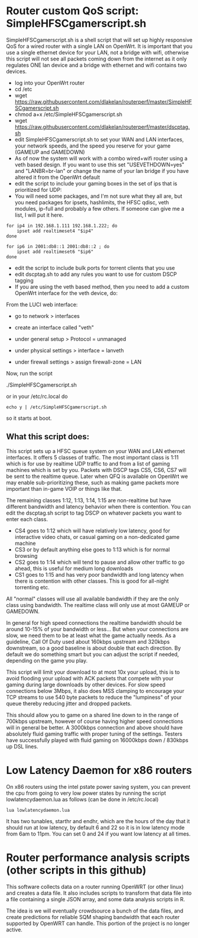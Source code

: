 
# Router custom QoS script: SimpleHFSCgamerscript.sh

SimpleHFSCgamerscript.sh is a shell script that will set up highly
responsive QoS for a wired router with a single LAN on OpenWrt. It is
important that you use a single ethernet device for your LAN, not a
bridge with wifi, otherwise this script will not see all packets
coming down from the internet as it only regulates ONE lan device and
a bridge with ethernet and wifi contains two devices.

- log into your OpenWrt router
- cd /etc
- wget https://raw.githubusercontent.com/dlakelan/routerperf/master/SimpleHFSCgamerscript.sh
- chmod a+x /etc/SimpleHFSCgamerscript.sh
- wget https://raw.githubusercontent.com/dlakelan/routerperf/master/dscptag.sh
- edit SimpleHFSCgamerscript.sh to set your WAN and LAN interfaces, your network speeds, and the speed you reserve for your game (GAMEUP and GAMEDOWN)
- As of now the system will work with a combo wired+wifi router using
  a veth based design. If you want to use this set "USEVETHDOWN=yes"
  and "LANBR=br-lan" or change the name of your lan bridge if you have
  altered it from the OpenWrt default
- edit the script to include your gaming boxes in the set of ips that is prioritized for UDP: 
- You will need some packages, and I'm not sure what they all are, but you need packages for ipsets, hashlimits, the HFSC qdisc, veth modules, ip-full and probably a few others. If someone can give me a list, I will put it here.

```
for ip4 in 192.168.1.111 192.168.1.222; do
    ipset add realtimeset4 "$ip4"
done

for ip6 in 2001:db8::1 2001:db8::2 ; do
    ipset add realtimeset6 "$ip6"
done
```
- edit the script to include bulk ports for torrent clients that you use
- edit dscptag.sh to add any rules you want to use for custom DSCP tagging
- If you are using the veth based method, then you need to add a custom OpenWrt interface for the veth device, do:

From the LUCI web interface:
- go to network > interfaces

- create an interface called "veth"
- under general setup > Protocol = unmanaged
- under physical settings > interface = lanveth
- under firewall settings > assign firewall-zone = LAN



Now, run the script

./SimpleHFSCgamerscript.sh

or in your /etc/rc.local do

```
echo y | /etc/SimpleHFSCgamerscript.sh
```
so it starts at boot.

## What this script does:


This script sets up a HFSC queue system on your WAN and LAN ethernet
interfaces. It offers 5 classes of traffic. The most important class
is 1:11 which is for use by realtime UDP traffic to and from a list of
gaming machines which is set by you. Packets with DSCP tags CS5, CS6,
CS7 will be sent to the realtime queue. Later when QFQ is available on
OpenWrt we may enable sub-prioritizing these, such as making game
packets more important than in-game VOIP or things like that.

The remaining classes 1:12, 1:13, 1:14, 1:15 are non-realtime but have
different bandwidth and latency behavior when there is contention. You
can edit the dscptag.sh script to tag DSCP on whatever packets you
want to enter each class.

- CS4 goes to 1:12 which will have relatively low latency, good for interactive video chats, or casual gaming on a non-dedicated game machine
- CS3 or by default anything else goes to 1:13 which is for normal browsing
- CS2 goes to 1:14 which will tend to pause and allow other traffic to go ahead, this is useful for medium long downloads
- CS1 goes to 1:15 and has very poor bandwidth and long latency when there is contention with other classes. This is good for all-night torrenting etc.

All "normal" classes will use all available bandwidth if they are the
only class using bandwidth. The realtime class will only use at most
GAMEUP or GAMEDOWN.

In general for high speed connections the realtime bandwidth should be
around 10-15% of your bandwidth or less... But when your connections
are slow, we need them to be at least what the game actually needs. As
a guideline, Call Of Duty used about 160kbps upstream and 320kbps
downstream, so a good baseline is about double that each direction. By
default we do something smart but you can adjust the script if needed,
depending on the game you play.

This script will limit your download to at most 10x your upload, this
is to avoid flooding your upload with ACK packets that compete with
your gaming during large downloads by other devices. For slow speed
connections below 3Mbps, it also does MSS clamping to encourage your
TCP streams to use 540 byte packets to reduce the "lumpiness" of your
queue thereby reducing jitter and dropped packets.

This should allow you to game on a shared line down to in the range of
700kbps upstream, however of course having higher speed connections
will in general be better. A 3000kbps connection and above should have
absolutely fluid gaming traffic with proper tuning of the
settings. Testers have successfully played with fluid gaming on
16000kbps down / 830kbps up DSL lines.


# Low Latency Daemon for x86 routers

On x86 routers using the intel pstate power saving system, you can
prevent the cpu from going to very low power states by running the
script lowlatencydaemon.lua as follows (can be done in /etc/rc.local)

```
lua lowlatencydaemon.lua
```

It has two tunables, starthr and endhr, which are the hours of the day
that it should run at low latency, by default 6 and 22 so it is in low
latency mode from 6am to 11pm. You can set 0 and 24 if you want low
latency at all times.



# Router performance analysis scripts (other scripts in this github)

This software collects data on a router running OpenWRT (or other
linux) and creates a data file. It also includes scripts to transform
that data file into a file containing a single JSON array, and some
data analysis scripts in R.

The idea is we will eventually crowdsource a bunch of the data files,
and create predictions for reliable SQM shaping bandwidth that each
router supported by OpenWRT can handle. This portion of the project is
no longer active.


